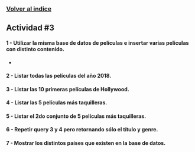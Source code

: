 ### [Volver al indice](README.md)

## Actividad #3

#### 1 - Utilizar la misma base de datos de películas e insertar varias películas con distinto contenido.
*
#### 2 - Listar todas las películas del año 2018.
#### 3 - Listar las 10 primeras películas de Hollywood.
#### 4 - Listar las 5 películas más taquilleras.
#### 5 - Listar el 2do conjunto de 5 películas más taquilleras.
#### 6 - Repetir query 3 y 4 pero retornando sólo el título y genre.
#### 7 - Mostrar los distintos países que existen en la base de datos.

